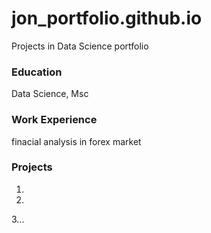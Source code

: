 # jon_portfolio.github.io
Projects in Data Science portfolio
### Education
Data Science, Msc

### Work Experience
finacial analysis in forex market

### Projects
1.
2.
3...
